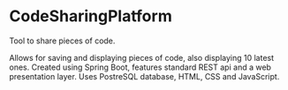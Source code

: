 # CodeSharingPlatform
Tool to share pieces of code.

Allows for saving and displaying pieces of code, also displaying 10 latest ones.
Created using Spring Boot, features standard REST api and a web presentation layer.
Uses PostreSQL database, HTML, CSS and JavaScript.
